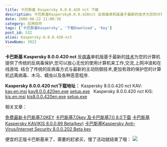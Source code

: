 ```yaml
---
title: 卡巴斯基 Kaspersky 8.0.0.420 nct 下载
description: 卡巴斯基Kaspersky8.0.0.420nct 反病毒单机版基于最新的技术为您的计算机提供了传统的反病毒保护,您可以放心无忧的使用计算机来工作,交流,上网冲浪和在线游戏.结合了传统的反病毒方式与最新的主动防御技术,更加有效的保护您的计算机远离病毒、木马、蠕虫以及各种恶意程序.
date: 2008-06-22 11:00:39
category: 应用软件
tags: ['卡巴斯基Kaspersky', '下载Download', 'Key']
post_id: 532
alias: Kaspersky-8.0.0.420-nct
ViewNums: 3922
---
```


**卡巴斯基 Kaspersky 8.0.0.420 nct** 反[病毒](http://www.virus-info.asia/)单机版基于最新的[技术](http://www.15897.com/category/1)为您的计算机提供了传统的反病毒保护,您可以放心无忧的使用计算机来工作,交流,上网冲浪和在线游戏.
结合了传统的反病毒方式与最新的主动防御技术,更加有效的保护您的计算机远离病毒、木马、蠕虫以及各种恶意程序.

**Kaspersky 8.0.0.420 nct下载地址：** Kaspersky 8.0.0.420 nct KAV:
[kav.en.msi](http://dnl-eu2.kaspersky-labs.com/devbuilds/8.0.0.420%20nct/KAV/English/2008_06_20_17_22/kav.en.msi)
[kav8.0.0.420en.exe](http://dnl-eu2.kaspersky-labs.com/devbuilds/8.0.0.420%20nct/KAV/English/2008_06_20_17_22/kav8.0.0.420en.exe)
[setup.exe](http://dnl-eu2.kaspersky-labs.com/devbuilds/8.0.0.420%20nct/KAV/English/2008_06_20_17_22/setup.exe)
  Kaspersky 8.0.0.420 nct KIS:
[kis.en.msi](http://dnl-eu2.kaspersky-labs.com/devbuilds/8.0.0.420%20nct/KIS/English/2008_06_20_17_22/kis.en.msi)
[kis8.0.0.420en.exe](http://dnl-eu2.kaspersky-labs.com/devbuilds/8.0.0.420%20nct/KIS/English/2008_06_20_17_22/kis8.0.0.420en.exe)
[setup.exe](http://dnl-eu2.kaspersky-labs.com/devbuilds/8.0.0.420%20nct/KIS/English/2008_06_20_17_22/setup.exe)

相关文章：

[免费最新卡巴斯基7.0KEY](/blog/201a)
[卡巴斯基7.0key 及卡巴斯基7.0 8.0下载](/blog/kaspersky-70-key-download-key-080104)
[卡巴斯基Kaspersky KAV/KIS 8.0.0.89 Beta(key)](/blog/kaspersky-kav-kis-80089beta-key)
[卡巴斯基Kaspersky Anti-Virus/Internet Security 8.0.0.202 Beta key](/blog/kaspersky-anti-virus-internet-security-800202-beta-key)

便宜的正版卡巴斯基来了，需要的赶紧买，慢了活动就结束了哦：
[![](http://file.chanet.com.cn/image.cgi?a=73348&d=99391&u=&e=)](http://count.chanet.com.cn/click.cgi?a=73348&d=99391&u=&e=)

